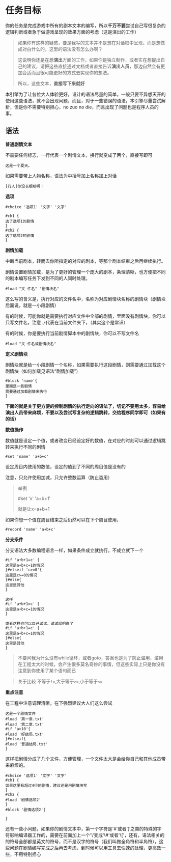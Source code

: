 # 任务目标

你的任务是完成游戏中所有的剧本文本的编写，所以**千万不要**尝试自己写很复杂的逻辑判断或者急于做游戏呈现的效果方面的考虑（这是演出的工作）

> 如果你有这样的疑惑，要是我写的文本并不是想在对话框中呈现，而是想做成对白什么的，这里的语法没有怎么办啊？
>
> 这说明你还是在想**演出**方面的工作，如果你是独立制作，或者实在想提出自己的建议，请把这些直接通过文档或者直接告诉**演出人员**，那边自然会有更加合适而且很可能更好的方式去实现你的想法。
>
> 所以，这些文本，**直接写下来就好**

本引擎为了让各位大人体验更好，设计的语法尽量的简单，一般只要不异想天开的使用这些语法，就不会出现问题，而且，对于一些错误的语法，本引擎尽量尝试解析，但是你不需要特别担心，no zuo no die，而且出现了问题也是程序人员的事。

## 语法

**普通剧情文本**

不需要任何标志，一行代表一个剧情文本，换行就变成了两个，直接写即可

```
这是一个夏天。
```

如果需要带上人物名称，语法为中括号加上名称加上对话

```
[行人]你没长眼睛啊！
```

**选项**

```
#choice '选项1' '文字' '文字'
```

```
#ch1 {
选了选项1的剧情
}
#ch2 {
选了选项2的剧情
}
```

**剧情加载**

中断当前剧本，转而去你所指定的对应的剧本，等那个剧本结束之后再继续执行。

剧情设置剧情加载，是为了更好的管理一个庞大的剧本，条理清晰，也方便把不同的剧本编写任务下发到不同的人同时处理。

```
#load "文 件名" "剧情块名"
```

这么写的含义是，执行对应的文件名中，名称为对应剧情块名称的剧情块（剧情块后面说，就是一小段剧情）

有的时候，可能你就是需要执行对应文件中全部的剧情，里面没有剧情块，你可以只写文件名，注意`./`代表在当前文件夹下，（其实这个是常识）

有的时候，你是要执行当前剧情脚本中的剧情块，你可以不写文件名

```
#load "文 件名或剧情块名"
```

**定义剧情块**

剧情块就是给一小段剧情一个名称，如果需要执行这段剧情，则需要通过加载这个剧情块（如何加载见语法“剧情加载”）

```
#block 'name'{
里面是一些剧情
需要通过加载剧情来执行
}
```

**下面的就是关于更方便的控制剧情的执行走向的语法了，切记不要用太多，容易给演出人员带来麻烦，不要以及尝试写复杂的逻辑跳转，交给程序同学即可（如果有的话）**



**数值操作**

数值就是设定一个值，或者改变已经设定好的数值，在对应的时刻可以通过逻辑跳转来执行不同的剧情

```
#set 'name' 'a+b+c'
```

设定周目内使用的数值，设定的值到了不同的周目值是没有的

注意，只允许使用加减，只允许整数运算（防止滥用）

> 举例
>
> \#set 'x' 'a+b+1'
>
> 就是让x=a+b+1

如果你想一个值在周目结束之后仍然可以在下个周目使用，

```
#record 'name' 'a+b+c'
```

**分支条件**

分支语法大多数编程语言一样，如果条件成立就执行，不成立就下一个

```
#if 'a+b+1=c' {
这里是a+b+c=1的情况
}#elseif 'c>=0'{
这里是c>=0的情况
}#else{
这里是其他
}

这样
#if 'a+b+1=c' {
这里是a+b+c=1的情况
}

或者这样也可以自己试试，试试就明白了
#if 'a+b+1=c' {
这里是a+b+c=1的情况
}#else{
这里是其他
}
```

> 不要问我为什么没有while循环，或者goto，答案也是为了防止滥用，滥用在工程太大的时候，会产生很多莫名奇妙的事情，但这些实际上只是你没有注意到你使用了某个语句而已

> 关于比较 不等于`!=`,大于等于`>=`,小于等于`<=`





**重点注意**

在工程中注意调理清晰，在下强烈建议大人们这么尝试

```
这是一个剧情文件
#load '第一章.txt'
#load '第二章.txt'
#if 'a>10'{
#load '好结局.txt'
}#elseif{
#load '普通结局.txt'
}
```

这样把剧情分成了几个文件，方便管理，一个文件太大是会给你自己和其他成员带来麻烦的。



```
#choice '选项1' '文字' '文字'
#ch1 {
如果这里有超过4行的剧情，建议还是用剧情块写
}
#ch2 {
#load '剧情选项2'
}
#block '剧情选项2'{

}
```



还有一些小问题，如果你的剧情文本中，第一个字符是'#’或者‘[’之类的特殊的字符影响编译器工作的，需要在前面加上一个'\\'变成‘\\#’或者'\\\['，还有，语法相关的的符号全部都是英文的符号，而不是汉字的符号（我们叫做全角符和半角符），这些问题在剧情编写完成之后再去考虑，到时候可以用工具去快速的处理，更高效一些，不用特别担心